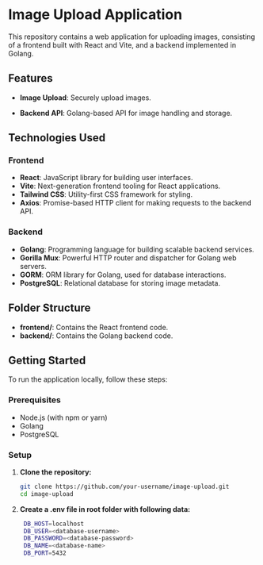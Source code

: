 # Image Upload Application

This repository contains a web application for uploading images, consisting of a frontend built with React and Vite, and a backend implemented in Golang.

## Features

- **Image Upload**: Securely upload images.
<!-- - **Responsive Design**: Mobile-friendly UI for seamless usage. -->
- **Backend API**: Golang-based API for image handling and storage.

## Technologies Used

### Frontend

- **React**: JavaScript library for building user interfaces.
- **Vite**: Next-generation frontend tooling for React applications.
- **Tailwind CSS**: Utility-first CSS framework for styling.
- **Axios**: Promise-based HTTP client for making requests to the backend API.

### Backend

- **Golang**: Programming language for building scalable backend services.
- **Gorilla Mux**: Powerful HTTP router and dispatcher for Golang web servers.
- **GORM**: ORM library for Golang, used for database interactions.
- **PostgreSQL**: Relational database for storing image metadata.

## Folder Structure

- **frontend/**: Contains the React frontend code.
- **backend/**: Contains the Golang backend code.

## Getting Started

To run the application locally, follow these steps:

### Prerequisites

- Node.js (with npm or yarn)
- Golang
- PostgreSQL

### Setup

1. **Clone the repository:**

   ```bash
   git clone https://github.com/your-username/image-upload.git
   cd image-upload

   ```

2. **Create a .env file in root folder with following data:**

   ```bash
    DB_HOST=localhost
    DB_USER=<database-username>
    DB_PASSWORD=<database-password>
    DB_NAME=<database-name>
    DB_PORT=5432
   ```
